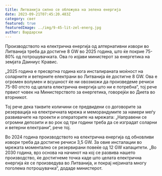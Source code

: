 ```yaml
---
title: Литванија силно се обложува на зелена енергија
date: 2023-09-21T07:45:20.483Z
category: свет
featured: true
featuredImage: ../img/9-45-lit-zel-energ.jpg
author: Вардарски
---
```

Производството на електрична енергија од алтернативни извори во Литванија треба да достигне 8 GW во 2025 година, што ќе покрие 75-80% од потрошувачката. Ова го изјави министерот за енергетика на земјата Даиниус Кравис.

„2025 година е пресвртна година кога инсталираната моќност на соларните и ветерните електрани во Литванија ќе достигне 8 GW. Ова е огромен волумен и всушност ќе ни овозможи да произведеме речиси 75-80 отсто од целата електрична енергија што ни е потребна“, тој рече првиот човек на Министерството за енергетика, говорејќи во Диета во вторникот.

Тој рече дека таквите количини се предвидени со договорите за резервација на електричната мрежа и меморандумите за намери меѓу развивачите на проекти и операторите на мрежата: „Направени се огромни депозити и во рок од три години треба да се изградат соларни и ветерни електрани“, рече тој.

Во 2024 година производството на електрична енергија од обновливи извори треба да достигне речиси 3,5 GW. За овие инсталации во мрежата моментално се резервирани повеќе од 12 GW капацитети.
„Во 2030 година, врз основа на начинот на кој се развива нашето производство, ќе достигнеме точка каде што целата електрична енергија ќе се произведува во Литванија, и покрај нејзината многу поголема потрошувачка“, додаде министерот.